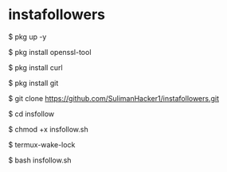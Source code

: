 # instafollowers
$ pkg up -y

$ pkg install openssl-tool

$ pkg install curl

$ pkg install git

$ git clone https://github.com/SulimanHacker1/instafollowers.git

$ cd insfollow

$ chmod +x insfollow.sh

$ termux-wake-lock

$ bash insfollow.sh
